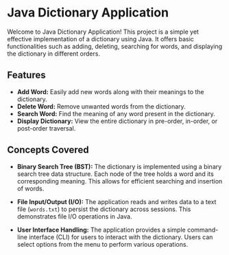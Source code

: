 # Java Dictionary Application

Welcome to Java Dictionary Application! This project is a simple yet effective implementation of a dictionary using Java. It offers basic functionalities such as adding, deleting, searching for words, and displaying the dictionary in different orders.

## Features

- **Add Word:** Easily add new words along with their meanings to the dictionary.
- **Delete Word:** Remove unwanted words from the dictionary.
- **Search Word:** Find the meaning of any word present in the dictionary.
- **Display Dictionary:** View the entire dictionary in pre-order, in-order, or post-order traversal.

## Concepts Covered

- **Binary Search Tree (BST):** The dictionary is implemented using a binary search tree data structure. Each node of the tree holds a word and its corresponding meaning. This allows for efficient searching and insertion of words.

- **File Input/Output (I/O):** The application reads and writes data to a text file (`words.txt`) to persist the dictionary across sessions. This demonstrates file I/O operations in Java.

- **User Interface Handling:** The application provides a simple command-line interface (CLI) for users to interact with the dictionary. Users can select options from the menu to perform various operations.
